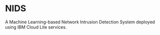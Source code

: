 # NIDS
A Machine Learning-based Network Intrusion Detection System deployed using IBM Cloud Lite services.
